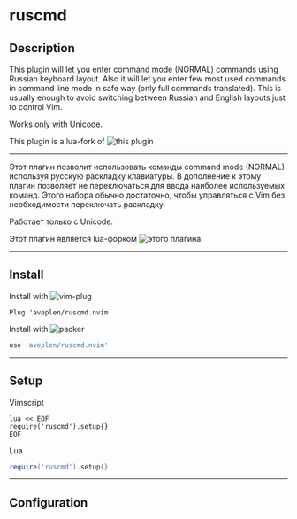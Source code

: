 # ruscmd


## Description

This plugin will let you enter command mode (NORMAL) commands using Russian keyboard layout. Also it will let you enter few most used commands in command line mode in safe way (only full commands translated). This is usually enough to avoid switching between Russian and English layouts just to control Vim.

Works only with Unicode.

This plugin is a lua-fork of ![this plugin](https://github.com/powerman/vim-plugin-ruscmd)

---

Этот плагин позволит использовать команды command mode (NORMAL) используя русскую раскладку клавиатуры. В дополнение к этому плагин позволяет не переключаться для ввода наиболее используемых команд. Этого набора обычно достаточно, чтобы управляться с Vim без необходимости переключать раскладку. 

Работает только с Unicode.

Этот плагин является lua-форком ![этого плагина](https://github.com/powerman/vim-plugin-ruscmd)

---

## Install

Install with ![vim-plug](https://github.com/junegunn/vim-plug)

```vim
Plug 'aveplen/ruscmd.nvim'
```

Install with ![packer](https://github.com/wbthomason/packer.nvim)

```lua
use 'aveplen/ruscmd.nvim'
```

---

## Setup

Vimscript

```vim
lua << EOF
require('ruscmd').setup{}
EOF
```

Lua

```lua
require('ruscmd').setup{}
```

---

## Configuration

```lua

```

